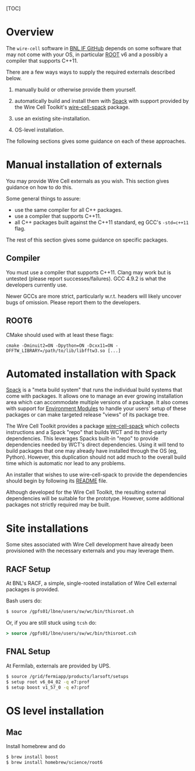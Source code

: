 [TOC]

# Overview

The ``wire-cell`` software in [BNL IF GitHub](https://github.com/BNLIF) depends on some software that may not come with your OS, in particular [ROOT](http://root.cern.ch) v6 and a possibly a compiler that supports C++11.

There are a few ways ways to supply the required externals described below.

1. manually build or otherwise provide them yourself.

2. automatically build and install them with [Spack](https://github.com/LLNL/spack) with support provided by the Wire Cell Toolkit's [wire-cell-spack](https://github.com/WireCell/wire-cell-spack) package.

3. use an existing site-installation.

4. OS-level installation.

The following sections gives some guidance on each of these approaches.


# Manual installation of externals

You may provide Wire Cell externals as you wish.  This section gives
guidance on how to do this.

Some general things to assure:

* use the same compiler for all C++ packages.
* use a compiler that supports C++11.
* all C++ packages built against the C++11 standard, eg GCC's `-std=c++11` flag.

The rest of this section gives some guidance on specific packages.

## Compiler

You must use a compiler that supports C++11.
Clang may work but is untested (please report successes/failures).
GCC 4.9.2 is what the developers currently use.  

Newer GCCs are more strict, particularly w.r.t. headers will likely uncover bugs of omission.  Please report them to the developers.

## ROOT6

CMake should used with at least these flags:

```shell
cmake -Dminuit2=ON -Dpython=ON -Dcxx11=ON -DFFTW_LIBRARY=/path/to/lib/libfftw3.so [...]
```

# Automated installation with Spack

[Spack](https://github.com/LLNL/spack) is a "meta build system" that
runs the individual build systems that come with packages.  It allows
one to manage an ever growing installation area which can accommodate
multiple versions of a package.  It also comes with support
for [Environment Modules](http://modules.sourceforge.net/)
 to handle your users' setup of these packages or can make targeted release "views" of its package tree.

The Wire Cell Toolkit provides a package [wire-cell-spack](https://github.com/WireCell/wire-cell-spack)
which collects instructions and a Spack "repo" that builds WCT and its third-party dependencies.  This leverages Spacks built-in "repo" to provide dependencies needed by WCT's direct dependencies.  Using it will tend to build packages that one may already have installed through the OS (eg, Python).  However, this duplication should not add much to the overall build time which is automatic nor lead to any problems.

An installer that wishes to use wire-cell-spack to provide the dependencies should begin by following its [README](https://github.com/WireCell/wire-cell-spack/blob/master/README.org) file.

Although developed for the Wire Cell Toolkit, the resulting external dependencies will be suitable for the prototype.  However, some additional packages not strictly required may be built.

# Site installations

Some sites associated with Wire Cell development have already been
provisioned with the necessary externals and you may leverage them.

## RACF Setup

At BNL's RACF, a simple, single-rooted installation of Wire Cell external packages is provided.

Bash users do:

```bash
$ source /gpfs01/lbne/users/sw/wc/bin/thisroot.sh
```

Or, if you are still stuck using `tcsh` do:

```csh
> source /gpfs01/lbne/users/sw/wc/bin/thisroot.csh
```

## FNAL Setup

At Fermilab, externals are provided by UPS.

```bash
$ source /grid/fermiapp/products/larsoft/setups
$ setup root v6_04_02 -q e7:prof
$ setup boost v1_57_0 -q e7:prof
```

# OS level installation

## Mac

Install homebrew and do

```bash
$ brew install boost
$ brew install homebrew/science/root6
```
